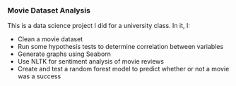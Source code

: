 ### Movie Dataset Analysis
This is a data science project I did for a university class. In it, I:
- Clean a movie dataset
- Run some hypothesis tests to determine correlation between variables
- Generate graphs using Seaborn
- Use NLTK for sentiment analysis of movie reviews
- Create and test a random forest model to predict whether or not a movie was a success
